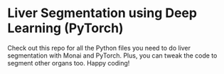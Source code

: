 # Liver Segmentation using Deep Learning (PyTorch)
 Check out this repo for all the Python files you need to do liver segmentation with Monai and PyTorch. Plus, you can tweak the code to segment other organs too. Happy coding!
 
